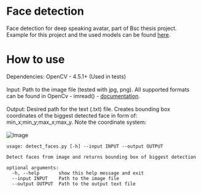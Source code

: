 # Face detection
Face detection for deep speaking avatar, part of Bsc thesis project.\
Example for this project and the used models can be found [here](https://github.com/mahehu/TUT-live-age-estimator).

# How to use
Dependencies: OpenCV - 4.5.1+ (Used in tests)
\
\
Input: Path to the image file (tested with jpg, png). All supported formats can be found in OpenCv - imread() - [documentation](https://docs.opencv.org/master/d4/da8/group__imgcodecs.html).
\
\
Output: Desired path for the text (.txt) file. Creates bounding box coordinates of the biggest detected face in form of: min_x;min_y;max_x;max_y.
Note the coordinate system:
\
\
![Image](https://i.stack.imgur.com/t4AiI.png)

```
usage: detect_faces.py [-h] --input INPUT --output OUTPUT

Detect faces from image and returns bounding box of biggest detection

optional arguments:
  -h, --help       show this help message and exit
  --input INPUT    Path to the image file
  --output OUTPUT  Path to the output text file
 ```

